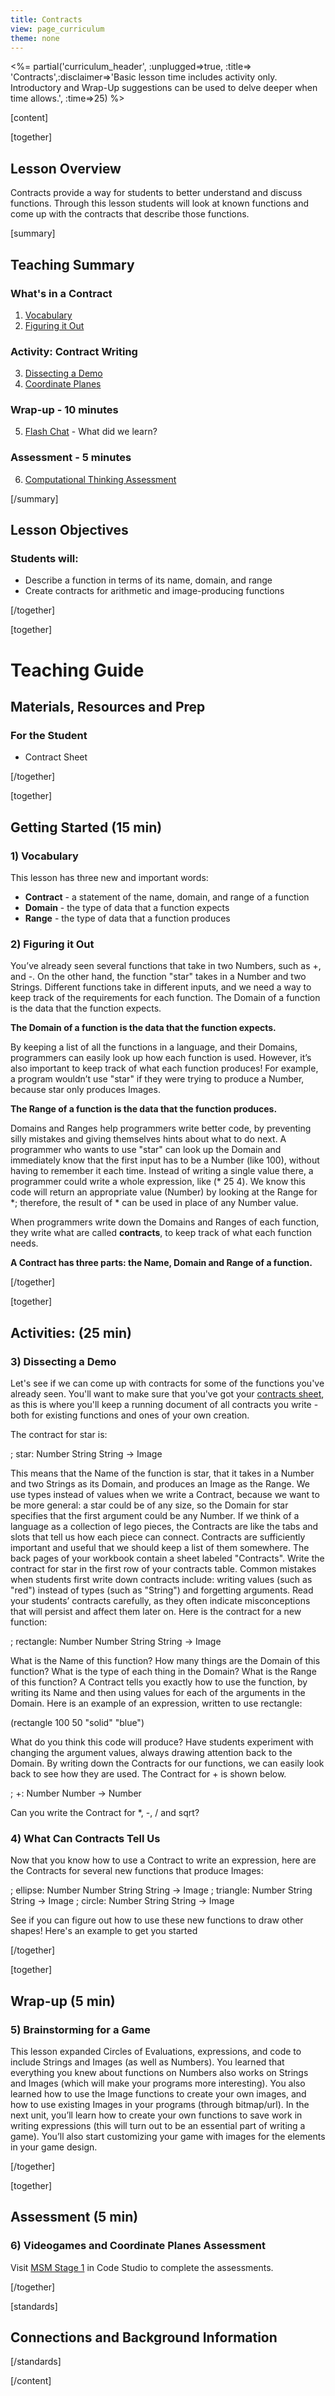 ```yaml
---
title: Contracts
view: page_curriculum
theme: none
---
```



<%= partial('curriculum_header', :unplugged=>true, :title=> 'Contracts',:disclaimer=>'Basic lesson time includes activity only. Introductory and Wrap-Up suggestions can be used to delve deeper when time allows.', :time=>25) %>

[content]

[together]

## Lesson Overview
Contracts provide a way for students to better understand and discuss functions. Through this lesson students will look at known functions and come up with the contracts that describe those functions.

[summary]

## Teaching Summary
### **What's in a Contract**
 
1) [Vocabulary](#Vocab)
2) [Figuring it Out](#GetStarted)  

### **Activity: Contract Writing**  

3) [Dissecting a Demo](#Activity1)  
4) [Coordinate Planes](#Activity2)  

### **Wrap-up** - 10  minutes 
5) [Flash Chat](#WrapUp) - What did we learn?  

### **Assessment** - 5  minutes 
6) [Computational Thinking Assessment](#Assessment)

[/summary]

## Lesson Objectives 
### Students will:
- Describe a function in terms of its name, domain, and range
- Create contracts for arithmetic and image-producing functions

[/together]

[together]

# Teaching Guide

## Materials, Resources and Prep
### For the Student
- Contract Sheet

[/together]

[together]

## Getting Started (15 min)


### <a name="Vocab"></a> 1) Vocabulary
This lesson has three new and important words:<br/>

- **Contract** - a statement of the name, domain, and range of a function
- **Domain** - the type of data that a function expects
- **Range** - the type of data that a function produces

### <a name="GetStarted"></a> 2) Figuring it Out

You’ve already seen several functions that take in two Numbers, such as +, and -. On the other hand, the function "star" takes in a Number and two Strings. Different functions take in different inputs, and we need a way to keep track of the requirements for each function. The Domain of a function is the data that the function expects. 

**The Domain of a function is the data that the function expects.**

By keeping a list of all the functions in a language, and their Domains, programmers can easily look up how each function is used. However, it’s also important to keep track of what each function produces! For example, a program wouldn’t use "star" if they were trying to produce a Number, because star only produces Images. 

**The Range of a function is the data that the function produces.**

Domains and Ranges help programmers write better code, by preventing silly mistakes and giving themselves hints about what to do next. A programmer who wants to use "star" can look up the Domain and immediately know that the first input has to be a Number (like 100), without having to remember it each time. Instead of writing a single value there, a programmer could write a whole expression, like (* 25 4). We know this code will return an appropriate value (Number) by looking at the Range for *; therefore, the result of * can be used in place of any Number value.

When programmers write down the Domains and Ranges of each function, they write what are called **contracts**, to keep track of what each function needs. 

**A Contract has three parts: the Name, Domain and Range of a function.**

[/together]

[together]

## Activities: (25 min)
### <a name="Activity1"></a> 3) Dissecting a Demo

Let's see if we can come up with contracts for some of the functions you've already seen. You'll want to make sure that you've got your [contracts sheet](needacontractsheet.pdf), as this is where you'll keep a running document of all contracts you write - both for existing functions and ones of your own creation.

The contract for star is:  

; star: Number String String -> Image
 
This means that the Name of the function is star, that it takes in a Number and two Strings as its Domain, and produces an Image as the Range. We use types instead of values when we write a Contract, because we want to be more general: a star could be of any size, so the Domain for star specifies that the first argument could be any Number. If we think of a language as a collection of lego pieces, the Contracts are like the tabs and slots that tell us how each piece can connect.
Contracts are sufficiently important and useful that we should keep a list of them somewhere. The back pages of your workbook contain a sheet labeled "Contracts". Write the contract for star in the first row of your contracts table.
Common mistakes when students first write down contracts include: writing values (such as "red") instead of types (such as "String") and forgetting arguments. Read your students’ contracts carefully, as they often indicate misconceptions that will persist and affect them later on.
Here is the contract for a new function:  

; rectangle: Number Number String String -> Image
 
What is the Name of this function?
How many things are the Domain of this function?
What is the type of each thing in the Domain?
What is the Range of this function?
A Contract tells you exactly how to use the function, by writing its Name and then using values for each of the arguments in the Domain. Here is an example of an expression, written to use rectangle:  

(rectangle 100 50 "solid" "blue")
 
What do you think this code will produce?
Have students experiment with changing the argument values, always drawing attention back to the Domain.
By writing down the Contracts for our functions, we can easily look back to see how they are used.
The Contract for + is shown below.  

; +: Number Number -> Number
 
Can you write the Contract for *, -, / and sqrt?


### <a name="Activity2"></a> 4) What Can Contracts Tell Us

Now that you know how to use a Contract to write an expression, here are the Contracts for several new functions that produce Images:  

; ellipse:  Number Number String String -> Image
; triangle: Number String String        -> Image
; circle:   Number String String        -> Image
 
See if you can figure out how to use these new functions to draw other shapes! Here's an example to get you started

[/together]

[together]

## Wrap-up (5 min)
### <a name="WrapUp"></a> 5) Brainstorming for a Game

This lesson expanded Circles of Evaluations, expressions, and code to include Strings and Images (as well as Numbers). You learned that everything you knew about functions on Numbers also works on Strings and Images (which will make your programs more interesting). You also learned how to use the Image functions to create your own images, and how to use existing Images in your programs (through bitmap/url).
In the next unit, you’ll learn how to create your own functions to save work in writing expressions (this will turn out to be an essential part of writing a game). You’ll also start customizing your game with images for the elements in your game design.

[/together]

[together]

## Assessment (5 min)
### <a name="Assessment"></a>6) Videogames and Coordinate Planes Assessment

Visit [MSM Stage 1](http://studio.code.org/s/msm/stage/1/puzzle/1) in Code Studio to complete the assessments.

[/together]

[standards]

## Connections and Background Information




[/standards]

[/content]

<link rel="stylesheet" type="text/css" href="../docs/morestyle.css"/>
